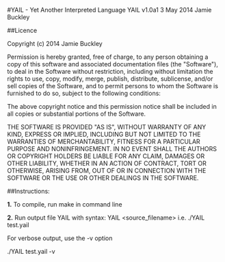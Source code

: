 #YAIL - Yet Another Interpreted Language
YAIL v1.0a1
3 May 2014
Jamie Buckley

##Licence

Copyright (c) 2014 Jamie Buckley

Permission is hereby granted, free of charge, to any person obtaining
a copy of this software and associated documentation files (the
"Software"), to deal in the Software without restriction, including
without limitation the rights to use, copy, modify, merge, publish,
distribute, sublicense, and/or sell copies of the Software, and to
permit persons to whom the Software is furnished to do so, subject to
the following conditions:

The above copyright notice and this permission notice shall be
included in all copies or substantial portions of the Software.

THE SOFTWARE IS PROVIDED "AS IS", WITHOUT WARRANTY OF ANY KIND,
EXPRESS OR IMPLIED, INCLUDING BUT NOT LIMITED TO THE WARRANTIES OF
MERCHANTABILITY, FITNESS FOR A PARTICULAR PURPOSE AND
NONINFRINGEMENT. IN NO EVENT SHALL THE AUTHORS OR COPYRIGHT HOLDERS BE
LIABLE FOR ANY CLAIM, DAMAGES OR OTHER LIABILITY, WHETHER IN AN ACTION
OF CONTRACT, TORT OR OTHERWISE, ARISING FROM, OUT OF OR IN CONNECTION
WITH THE SOFTWARE OR THE USE OR OTHER DEALINGS IN THE SOFTWARE.


##Instructions:

**1.**
To compile, run make in command line

**2.**
Run output file YAIL with syntax:
YAIL <source_filename> i.e. ./YAIL test.yail

For verbose output, use the -v option

./YAIL test.yail -v
